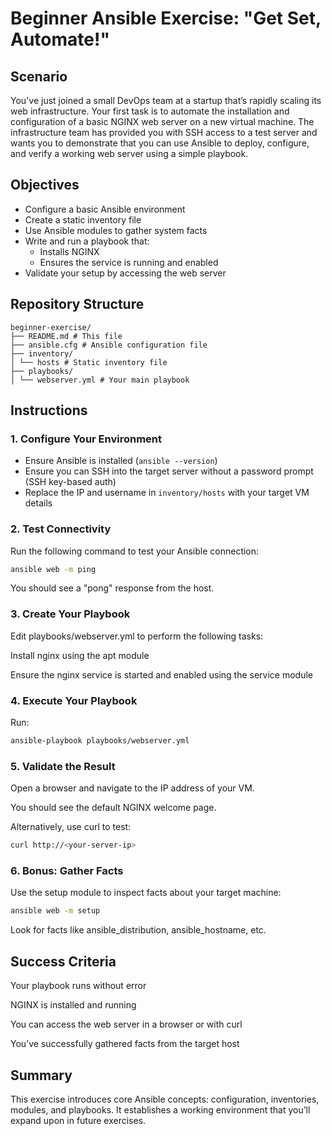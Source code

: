 # Beginner Ansible Exercise: "Get Set, Automate!"

## Scenario

You've just joined a small DevOps team at a startup that’s rapidly scaling its web infrastructure. Your first task is to automate the installation and configuration of a basic NGINX web server on a new virtual machine. The infrastructure team has provided you with SSH access to a test server and wants you to demonstrate that you can use Ansible to deploy, configure, and verify a working web server using a simple playbook.

## Objectives

- Configure a basic Ansible environment
- Create a static inventory file
- Use Ansible modules to gather system facts
- Write and run a playbook that:
  - Installs NGINX
  - Ensures the service is running and enabled
- Validate your setup by accessing the web server

## Repository Structure
```
beginner-exercise/
├── README.md # This file
├── ansible.cfg # Ansible configuration file
├── inventory/
│ └── hosts # Static inventory file
├── playbooks/
│ └── webserver.yml # Your main playbook
```

## Instructions

### 1. Configure Your Environment

- Ensure Ansible is installed (`ansible --version`)
- Ensure you can SSH into the target server without a password prompt (SSH key-based auth)
- Replace the IP and username in `inventory/hosts` with your target VM details

### 2. Test Connectivity

Run the following command to test your Ansible connection:

```bash
ansible web -m ping
```

You should see a "pong" response from the host.

### 3. Create Your Playbook
Edit playbooks/webserver.yml to perform the following tasks:

Install nginx using the apt module

Ensure the nginx service is started and enabled using the service module

### 4. Execute Your Playbook
Run:
```bash
ansible-playbook playbooks/webserver.yml
```

### 5. Validate the Result
Open a browser and navigate to the IP address of your VM.

You should see the default NGINX welcome page.

Alternatively, use curl to test:
```bash
curl http://<your-server-ip>
```

### 6. Bonus: Gather Facts
Use the setup module to inspect facts about your target machine:

```bash
ansible web -m setup
```

Look for facts like ansible_distribution, ansible_hostname, etc.

## Success Criteria
Your playbook runs without error

NGINX is installed and running

You can access the web server in a browser or with curl

You’ve successfully gathered facts from the target host

## Summary
This exercise introduces core Ansible concepts: configuration, inventories, modules, and playbooks. It establishes a working environment that you’ll expand upon in future exercises.